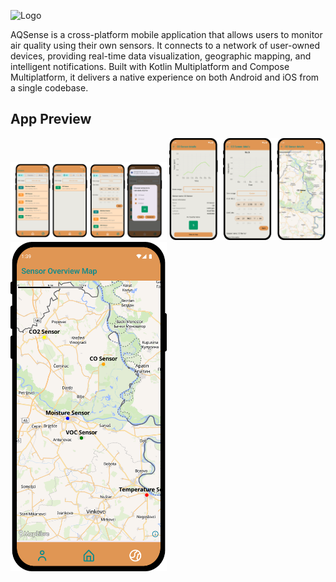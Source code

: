 ![Logo](https://imgur.com/a/CO9X6Bn.png)

AQSense is a cross-platform mobile application that allows users to monitor air quality using their own sensors. It connects to a network of user-owned devices, providing real-time data visualization, geographic mapping, and intelligent notifications. Built with Kotlin Multiplatform and Compose Multiplatform, it delivers a native experience on both Android and iOS from a single codebase.

## App Preview

<img src="screenshots/dashboard.png" alt="Dashboard showing user sensors" width="250"/>
<img src="screenshots/details.png" alt="Details screen showing sensor details and a graphical representation of data" width="250"/>
<img src="screenshots/map.png" alt="Overview map displaying all user sensors" width="250"/>
